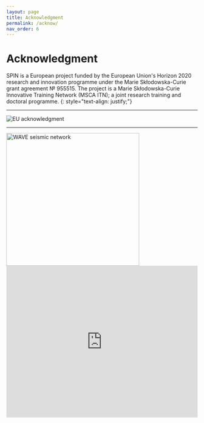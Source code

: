 ```yaml
---
layout: page
title: Acknowledgment
permalink: /acknow/
nav_order: 6
---
```


# Acknowledgment

SPIN is a European project funded by the European Union's Horizon 2020 research and innovation programme under the Marie Skłodowska-Curie grant agreement № 955515. The project is a Marie Skłodowska-Curie Innovative Training Network (MSCA ITN); a joint research training and doctoral programme. 
{: style="text-align: justify;"}

---
![EU acknowledgment](/assets/images/H2020_acknowledgment.png)

---



<img src="/assets/wave/Smart_City.png" alt="WAVE seismic network" width="350"/>


<iframe width='100%' height='400px' src="https://api.mapbox.com/styles/v1/hadzii/ckym7gs2n20rx14nvtitl8dn0.html?title=false&access_token=pk.eyJ1IjoiaGFkemlpIiwiYSI6ImNrdmF0cW92dTNibnQyb2xwM2c2Mzd6czgifQ.oLTcVRE0U4q1GuobdEevIQ&zoomwheel=false#14.15/53.57561/9.87507" title="SPIN" style="border:none;"></iframe>
